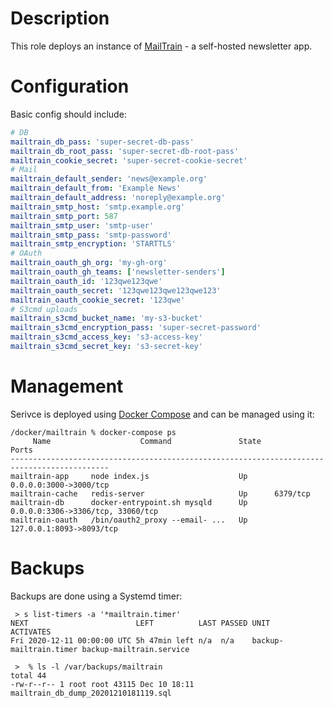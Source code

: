 # Description

This role deploys an instance of [MailTrain](https://github.com/Mailtrain-org/mailtrain) - a self-hosted newsletter app.

# Configuration

Basic config should include:
```yaml
# DB
mailtrain_db_pass: 'super-secret-db-pass'
mailtrain_db_root_pass: 'super-secret-db-root-pass'
mailtrain_cookie_secret: 'super-secret-cookie-secret'
# Mail
mailtrain_default_sender: 'news@example.org'
mailtrain_default_from: 'Example News'
mailtrain_default_address: 'noreply@example.org'
mailtrain_smtp_host: 'smtp.example.org'
mailtrain_smtp_port: 587
mailtrain_smtp_user: 'smtp-user'
mailtrain_smtp_pass: 'smtp-password'
mailtrain_smtp_encryption: 'STARTTLS'
# OAuth
mailtrain_oauth_gh_org: 'my-gh-org'
mailtrain_oauth_gh_teams: ['newsletter-senders']
mailtrain_oauth_id: '123qwe123qwe'
mailtrain_oauth_secret: '123qwe123qwe123qwe123'
mailtrain_oauth_cookie_secret: '123qwe'
# S3cmd uploads
mailtrain_s3cmd_bucket_name: 'my-s3-bucket'
mailtrain_s3cmd_encryption_pass: 'super-secret-password'
mailtrain_s3cmd_access_key: 's3-access-key'
mailtrain_s3cmd_secret_key: 's3-secret-key'
```

# Management

Serivce is deployed using [Docker Compose](https://docs.docker.com/compose/) and can be managed using it:
```
/docker/mailtrain % docker-compose ps    
     Name                    Command               State                 Ports              
--------------------------------------------------------------------------------------------
mailtrain-app     node index.js                    Up      0.0.0.0:3000->3000/tcp           
mailtrain-cache   redis-server                     Up      6379/tcp                         
mailtrain-db      docker-entrypoint.sh mysqld      Up      0.0.0.0:3306->3306/tcp, 33060/tcp
mailtrain-oauth   /bin/oauth2_proxy --email- ...   Up      127.0.0.1:8093->8093/tcp
```

# Backups

Backups are done using a Systemd timer:
```
 > s list-timers -a '*mailtrain.timer'  
NEXT                        LEFT          LAST PASSED UNIT                   ACTIVATES               
Fri 2020-12-11 00:00:00 UTC 5h 47min left n/a  n/a    backup-mailtrain.timer backup-mailtrain.service

 >  % ls -l /var/backups/mailtrain
total 44
-rw-r--r-- 1 root root 43115 Dec 10 18:11 mailtrain_db_dump_20201210181119.sql
```
